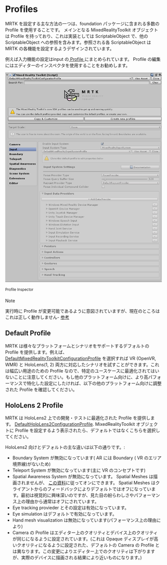 # Profiles

MRTK を設定する主な方法の一つは、foundation パッケージに含まれる多数の Profile を使用することです。
メインとなる MixedRealityToolkit オブジェクトは Profile を持っており、これは実装としては ScriptableObject で、他の ScriptableObject への参照を含みます。参照される各 ScriptableObject は MRTK の各機能を設定するようデザインされています。

例えば入力機能の設定はinput の[ Profile ](https://github.com/microsoft/MixedRealityToolkit-Unity/blob/mrtk_development/Assets/MixedRealityToolkit.SDK/Profiles/DefaultMixedRealityInputSystemProfile.asset)にまとめられています。 Profile の編集にはエディターのインスペクタを使用することをお勧めします。

<img src="../../Documentation/Images/Profiles/input_profile.png" width="650px" style="display:block;"><br/>
<sup>Profile Inspector</sup>

> [!NOTE]
> 実行時に Profile が変更可能であるように意図されていますが、現在のところはこれは正しく動作しません- [参考](https://github.com/microsoft/MixedRealityToolkit-Unity/issues/4289)

## Default Profile

MRTK は様々なプラットフォームとシナリオをサポートするデフォルトの Profile を提供します。例えば、 [DefaultMixedRealityToolkitConfigurationProfile](https://github.com/microsoft/MixedRealityToolkit-Unity/blob/mrtk_development/Assets/MixedRealityToolkit.SDK/Profiles/DefaultMixedRealityToolkitConfigurationProfile.asset)
を選択すれば VR (OpenVR, WMR) と HoloLens(1, 2) 両方に対応したシナリオを試すことができます。これは幅広い用途のための Profile なので、特定のユースケースに最適化されてはいないことに注意してください。もし他のプラットフォーム向けに、より高パフォーマンスで特化した設定にしたければ、以下の他のプラットフォーム向けに調整された Profile を確認してください。

## HoloLens 2 Profile

MRTK は HoloLens2 上での開発・テストに最適化された Profile を提供します。 [DefaultHoloLens2ConfigurationProfile](https://github.com/microsoft/MixedRealityToolkit-Unity/blob/mrtk_development/Assets/MixedRealityToolkit.SDK/Profiles/HoloLens2/DefaultHoloLens2ConfigurationProfile.asset).
MixedRealityToolkit オブジェクトに Profile を設定するよう表示されたら、デフォルトではなくこちらを選択してください。

HoloLens2 向けとデフォルトの主な違いは以下の通りです。:

  - Boundary System が無効になっています( AR には Boundary ( VR のエリア境界線)がないため)
  - Teleport System が無効になっています(主に VR のコンセプトです)
  - Spatial Awareness System が無効になっています。
  Spatial Meshes は描画されませんが、 [この資料](../SpatialAwareness/SpatialAwarenessGettingStarted.md)に従ってオンにできます。
    Spatial Meshes はクライアントからのフィードバックによりデフォルトではオフになっています。最初は視覚的に興味深いのですが、見た目の紛らわしさやパフォーマンス上の理由から通常はオフにされています。
  - Eye tracking provieder とその設定は有効になっています。
  - Eye simulation はデフォルトで有効になっています。
  - Hand mesh visualization は無効になっています(パフォーマンス上の理由により)
  - Camera の Profile はエディター上のクオリティとデバイス上のクオリティが同じになるように設定されています。(これは Opaque ディスプレイが高いクオリティになるように設定された、デフォルトの Camera の Profile とは異なります。この変更によりエディター上でのクオリティは下がりますが、実際のデバイスに描画される結果により近いものになります。)
